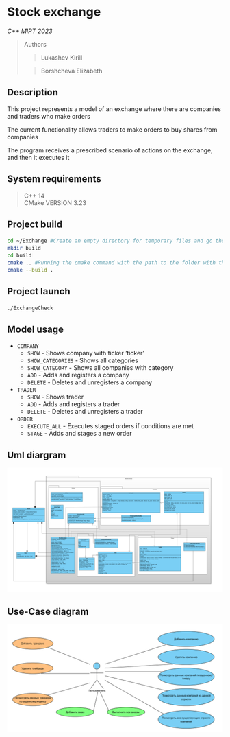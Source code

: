 # Stock exchange

*С++ MIPT 2023*

> Authors
>> Lukashev Kirill
>
>> Borshcheva Elizabeth

## Description

This project represents a model of an exchange where there are companies and traders who make orders

The current functionality allows traders to make orders to buy shares from companies

The program receives a prescribed scenario of actions on the exchange, and then it executes it

## System requirements

> C++ 14\
> CMake VERSION 3.23

## Project build
```bash
cd ~/Exchange #Create an empty directory for temporary files and go there
mkdir build
cd build
cmake .. #Running the cmake command with the path to the folder with the sources
cmake --build .
```

## Project launch
```bash
./ExchangeCheck
```

## Model usage
* `COMPANY`
  * `SHOW` - Shows company with ticker ‘ticker’
  * `SHOW_CATEGORIES` - Shows all categories
  * `SHOW_CATEGORY` - Shows all companies with category
  * `ADD` - Adds and registers a company
  * `DELETE` - Deletes and unregisters a company
* `TRADER`
  * `SHOW` - Shows trader
  * `ADD` - Adds and registers a trader
  * `DELETE` - Deletes and unregisters a trader
* `ORDER`
  * `EXECUTE_ALL` - Executes staged orders if conditions are met
  * `STAGE` - Adds and stages a new order

## Uml diargram
![](./StockExchange_UML.png)

## Use-Case diagram

![](./Use_Case.png)